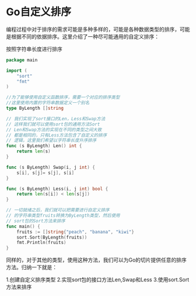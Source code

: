 # Go自定义排序
编程过程中对于排序的需求可能是多种多样的，可能是各种数据类型的排序，可能是根据不同的依据排序。这里介绍了一种尽可能通用的自定义排序：


按照字符串长度进行排序
```go
package main

import (
    "sort"
    "fmt"
)

//为了能够使用自定义函数排序，需要一个对应的排序类型
//这里使用内置的字符串数据定义一个别名
type ByLength []string

// 我们实现了sort接口的Len，Less和Swap方法
// 这样我们就可以使用sort包的通用方法Sort
// Len和Swap方法的实现在不同的类型之间大致
// 都是相同的，只有Less方法包含了自定义的排序
// 逻辑，这里我们希望以字符串长度升序排序
func (s ByLength) Len() int {
    return len(s)
}

func (s ByLength) Swap(i, j int) {
    s[i], s[j]= s[j], s[i]
}

func (s ByLength) Less(i, j int) bool {
    return len(s[i]) < len(s[j])
}

// 一切就绪之后，我们就可以把需要进行自定义排序
// 的字符串类型fruits转换为ByLength类型，然后使用
// sort包的Sort方法来排序
func main() {
    fruits := []string{"peach", "banana", "kiwi"}
    sort.Sort(ByLength(fruits))
    fmt.Println(fruits)
}
```
同样的，对于其他的类型，使用这种方法，我们可以为Go的切片提供任意的排序方法。归纳一下就是：

1.创建自定义排序类型
2.实现sort包的接口方法Len,Swap和Less
3.使用sort.Sort方法来排序